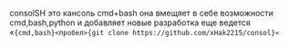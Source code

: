 
consolSH
это кансоль cmd+bash 
она вмещяет в себе возможности cmd,bash,python и добавляет новые разработка еще ведется  
«`{cmd,bash}<пробел>{git clone https://github.com/xHak2215/consol}«`

